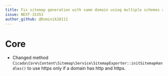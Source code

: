 ```yaml
---
title: Fix sitemap generation with same domain using multiple schemes and same language
issue: NEXT-15353
author_github: @Dominik28111
---
```

# Core
* Changed method `Cicada\Core\Content\Sitemap\Service\SitemapExporter::initSitemapHandles()` to use https only if a domain has http and https.
